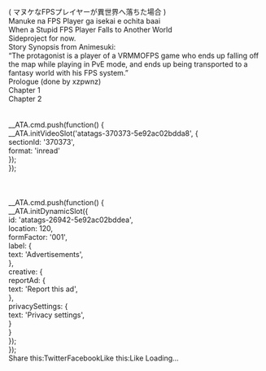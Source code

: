 <br/>
( マヌケなFPSプレイヤーが異世界へ落ちた場合 )<br/>
Manuke na FPS Player ga isekai e ochita baai<br/>
When a Stupid FPS Player Falls to Another World<br/>
Sideproject for now.<br/>
Story Synopsis from Animesuki:<br/>
“The protagonist is a player of a VRMMOFPS game who ends up falling off the map while playing in PvE mode, and ends up being transported to a fantasy world with his FPS system.”<br/>
Prologue (done by xzpwnz)<br/>
Chapter 1 <br/>
Chapter 2<br/>
<br/>
<br/>
            __ATA.cmd.push(function() {<br/>
                __ATA.initVideoSlot('atatags-370373-5e92ac02bdda8', {<br/>
                    sectionId: '370373',<br/>
                    format: 'inread'<br/>
                });<br/>
            });<br/>
        <br/>
 <br/>
<br/>
				__ATA.cmd.push(function() {<br/>
					__ATA.initDynamicSlot({<br/>
						id: 'atatags-26942-5e92ac02bddea',<br/>
						location: 120,<br/>
						formFactor: '001',<br/>
						label: {<br/>
							text: 'Advertisements',<br/>
						},<br/>
						creative: {<br/>
							reportAd: {<br/>
								text: 'Report this ad',<br/>
							},<br/>
							privacySettings: {<br/>
								text: 'Privacy settings',<br/>
							}<br/>
						}<br/>
					});<br/>
				});<br/>
			Share this:TwitterFacebookLike this:Like Loading... 